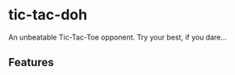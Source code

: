 tic-tac-doh
===========

An unbeatable Tic-Tac-Toe opponent. Try your best, if you dare...

Features
--------
